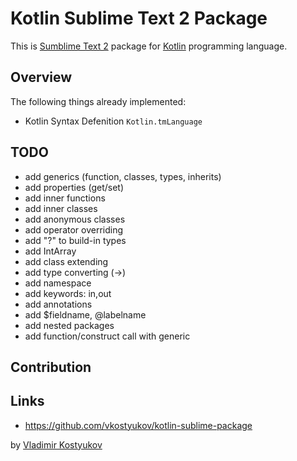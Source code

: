 Kotlin Sublime Text 2 Package 
=============================

This is [Sumblime Text 2](http://www.sublimetext.com/) package for [Kotlin](http://jetbrains.com/kotlin) programming language.

Overview
--------

The following things already implemented:

* Kotlin Syntax Defenition <code>Kotlin.tmLanguage</code>

TODO
----

* add generics (function, classes, types, inherits)
* add properties (get/set)
* add inner functions
* add inner classes
* add anonymous classes
* add operator overriding
* add "?" to build-in types
* add IntArray
* add class extending
* add type converting (->)
* add namespace
* add keywords: in,out
* add annotations
* add $fieldname, @labelname
* add nested packages
* add function/construct call with generic

Contribution
------------

Links
-----

* https://github.com/vkostyukov/kotlin-sublime-package

by [Vladimir Kostyukov](http://vkostyukov.ru)
